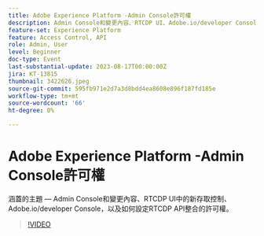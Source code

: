 ```yaml
---
title: Adobe Experience Platform -Admin Console許可權
description: Admin Console和變更內容、RTCDP UI、Adobe.io/developer Console中的新存取控制，以及如何設定RTCDP API整合的許可權。
feature-set: Experience Platform
feature: Access Control, API
role: Admin, User
level: Beginner
doc-type: Event
last-substantial-update: 2023-08-17T00:00:00Z
jira: KT-13815
thumbnail: 3422626.jpeg
source-git-commit: 595fb971e2d7a3d8bdd4ea8608e896f187fd185e
workflow-type: tm+mt
source-wordcount: '66'
ht-degree: 0%

---
```


# Adobe Experience Platform -Admin Console許可權

涵蓋的主題 — Admin Console和變更內容、RTCDP UI中的新存取控制、Adobe.io/developer Console，以及如何設定RTCDP API整合的許可權。

>[!VIDEO](https://video.tv.adobe.com/v/3422626/?learn=on)
